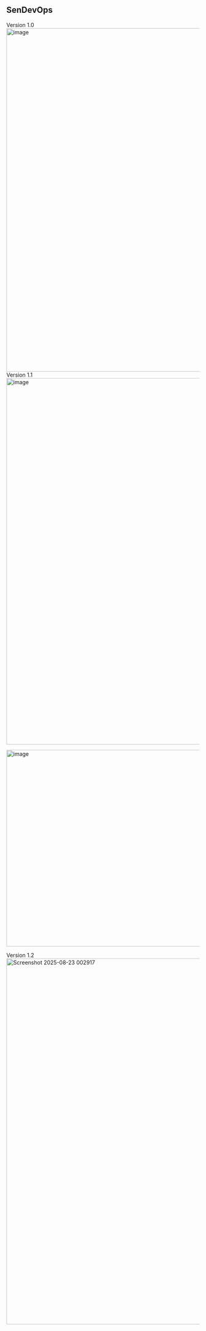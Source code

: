 ## SenDevOps
Version 1.0
<img width="1887" height="894" alt="image" src="https://github.com/user-attachments/assets/6dbd78c9-b0e5-4874-841d-0fb998c57a9d" />
Version 1.1
<img width="1902" height="954" alt="image" src="https://github.com/user-attachments/assets/9d2c4f0f-5217-44cb-b548-a95e4228241c" />

<img width="512" height="512" alt="image" src="https://github.com/user-attachments/assets/9ac8d00b-1542-423f-96f5-0a2aa95c9f48" />

Version 1.2
<img width="1901" height="953" alt="Screenshot 2025-08-23 002917" src="https://github.com/user-attachments/assets/f1b85240-1b81-41fd-a8f6-235c95f6191d" />


